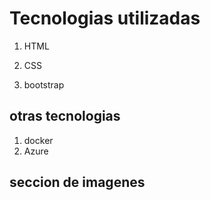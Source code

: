 # Tecnologias utilizadas
1. HTML

2. CSS

2.  bootstrap

## otras tecnologias
1. docker
2. Azure

## seccion de imagenes
